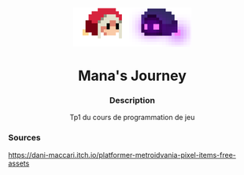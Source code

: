 <a name="readme-top"></a>

<!-- PROJECT LOGO -->
<br />
<div align="center">
  <a href="https://github.com/GalahadIII/Manas-Journey/">
    <img src="LightVSDark.png" alt="Logo" height="80">
  </a>

<h1 align="center">Mana's Journey</h1>
  
  <h3 align="center">Description</h3>
  <p align="center">
    Tp1 du cours de programmation de jeu
  </p>
</div>



### Sources
https://dani-maccari.itch.io/platformer-metroidvania-pixel-items-free-assets
